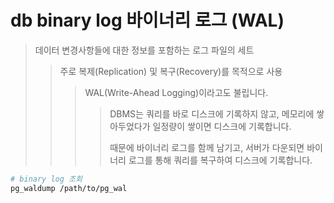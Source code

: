# db binary log 바이너리 로그 (WAL)

> 데이터 변경사항들에 대한 정보를 포함하는 로그 파일의 세트
>
> > 주로 복제(Replication) 및 복구(Recovery)를 목적으로 사용
> >
> > > WAL(Write-Ahead Logging)이라고도 불립니다.
> > >
> > > > DBMS는 쿼리를 바로 디스크에 기록하지 않고, 메모리에 쌓아두었다가 일정량이 쌓이면 디스크에 기록합니다.
> > > >
> > > > 때문에 바이너리 로그를 함께 남기고, 서버가 다운되면 바이너리 로그를 통해 쿼리를 복구하여 디스크에 기록합니다.

```sh
# binary log 조회
pg_waldump /path/to/pg_wal
```

